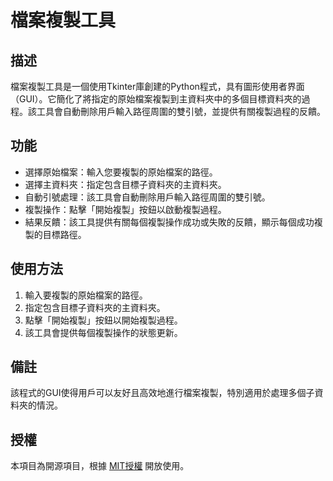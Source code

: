# 檔案複製工具

## 描述
檔案複製工具是一個使用Tkinter庫創建的Python程式，具有圖形使用者界面（GUI）。它簡化了將指定的原始檔案複製到主資料夾中的多個目標資料夾的過程。該工具會自動刪除用戶輸入路徑周圍的雙引號，並提供有關複製過程的反饋。

## 功能
- 選擇原始檔案：輸入您要複製的原始檔案的路徑。
- 選擇主資料夾：指定包含目標子資料夾的主資料夾。
- 自動引號處理：該工具會自動刪除用戶輸入路徑周圍的雙引號。
- 複製操作：點擊「開始複製」按鈕以啟動複製過程。
- 結果反饋：該工具提供有關每個複製操作成功或失敗的反饋，顯示每個成功複製的目標路徑。

## 使用方法
1. 輸入要複製的原始檔案的路徑。
2. 指定包含目標子資料夾的主資料夾。
3. 點擊「開始複製」按鈕以開始複製過程。
4. 該工具會提供每個複製操作的狀態更新。

## 備註
該程式的GUI使得用戶可以友好且高效地進行檔案複製，特別適用於處理多個子資料夾的情況。

## 授權
本項目為開源項目，根據 [MIT授權](LICENSE) 開放使用。
